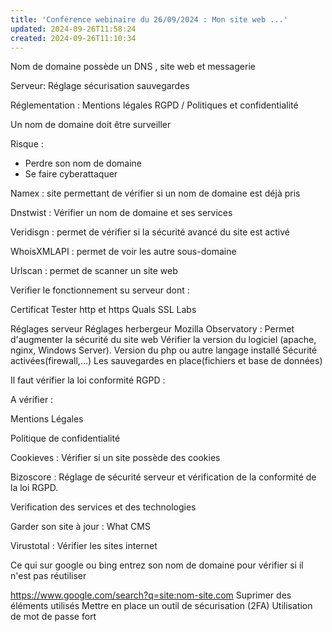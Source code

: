 ```yaml
---
title: 'Conférence webinaire du 26/09/2024 : Mon site web ...'
updated: 2024-09-26T11:58:24
created: 2024-09-26T11:10:34
---
```


Nom de domaine possède un DNS , site web et messagerie

Serveur: Réglage sécurisation sauvegardes

Réglementation : Mentions légales RGPD / Politiques et confidentialité

Un nom de domaine doit être surveiller

Risque :

- Perdre son nom de domaine
- Se faire cyberattaquer

Namex : site permettant de vérifier si un nom de domaine est déjà pris

Dnstwist : Vérifier un nom de domaine et ses services

Veridisgn : permet de vérifier si la sécurité avancé du site est activé

WhoisXMLAPI : permet de voir les autre sous-domaine

Urlscan : permet de scanner un site web

Verifier le fonctionnement su serveur dont :

Certificat
Tester http et https
Quals SSL Labs

Réglages serveur
Réglages herbergeur
Mozilla Observatory : Permet d'augmenter la sécurité du site web
Vérifier la version du logiciel (apache, nginx, Windows Server).
Version du php ou autre langage installé
Sécurité activées(firewall,…)
Les sauvegardes en place(fichiers et base de données)

Il faut vérifier la loi conformité RGPD :

A vérifier :

Mentions Légales

Politique de confidentialité

Cookieves : Vérifier si un site possède des cookies

Bizoscore : Réglage de sécurité serveur et vérification de la conformité de la loi RGPD.

Verification des services et des technologies

Garder son site à jour : What CMS

Virustotal : Vérifier les sites internet

Ce qui sur google ou bing entrez son nom de domaine pour vérifier si il n'est pas réutiliser

<https://www.google.com/search?q=site:nom-site.com>
Suprimer des éléments utilisés
Mettre en place un outil de sécurisation (2FA)
Utilisation de mot de passe fort

